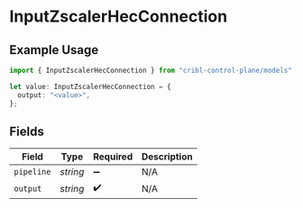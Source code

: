 # InputZscalerHecConnection

## Example Usage

```typescript
import { InputZscalerHecConnection } from "cribl-control-plane/models";

let value: InputZscalerHecConnection = {
  output: "<value>",
};
```

## Fields

| Field              | Type               | Required           | Description        |
| ------------------ | ------------------ | ------------------ | ------------------ |
| `pipeline`         | *string*           | :heavy_minus_sign: | N/A                |
| `output`           | *string*           | :heavy_check_mark: | N/A                |